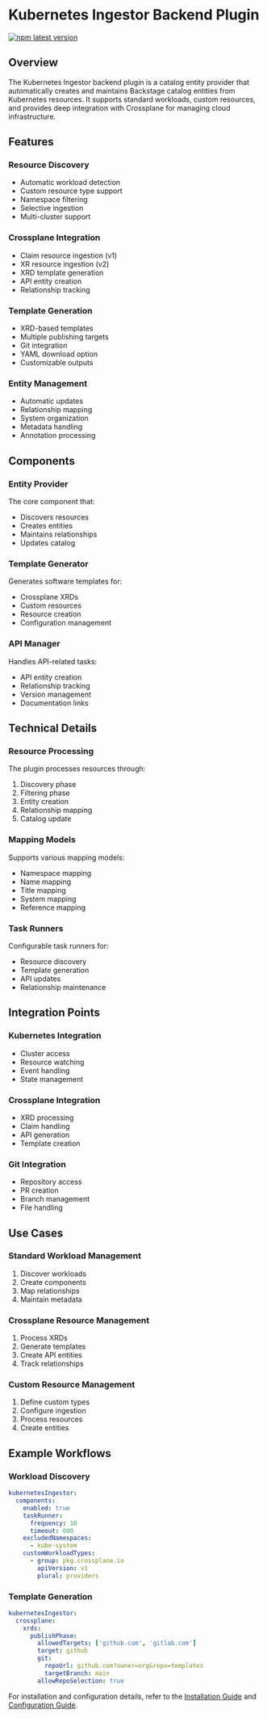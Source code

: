 # Kubernetes Ingestor Backend Plugin

[![npm latest version](https://img.shields.io/npm/v/@terasky/backstage-plugin-kubernetes-ingestor/latest.svg)](https://www.npmjs.com/package/@terasky/backstage-plugin-kubernetes-ingestor)

## Overview

The Kubernetes Ingestor backend plugin is a catalog entity provider that automatically creates and maintains Backstage catalog entities from Kubernetes resources. It supports standard workloads, custom resources, and provides deep integration with Crossplane for managing cloud infrastructure.

## Features

### Resource Discovery
- Automatic workload detection
- Custom resource type support
- Namespace filtering
- Selective ingestion
- Multi-cluster support

### Crossplane Integration
- Claim resource ingestion (v1)
- XR resource ingestion (v2)
- XRD template generation
- API entity creation
- Relationship tracking

### Template Generation
- XRD-based templates
- Multiple publishing targets
- Git integration
- YAML download option
- Customizable outputs

### Entity Management
- Automatic updates
- Relationship mapping
- System organization
- Metadata handling
- Annotation processing

## Components

### Entity Provider
The core component that:  
- Discovers resources  
- Creates entities  
- Maintains relationships  
- Updates catalog  

### Template Generator
Generates software templates for:  
- Crossplane XRDs  
- Custom resources  
- Resource creation  
- Configuration management  

### API Manager
Handles API-related tasks:  
- API entity creation  
- Relationship tracking  
- Version management  
- Documentation links  

## Technical Details

### Resource Processing
The plugin processes resources through:  
1. Discovery phase  
2. Filtering phase  
3. Entity creation  
4. Relationship mapping  
5. Catalog update  

### Mapping Models
Supports various mapping models:  
- Namespace mapping  
- Name mapping  
- Title mapping  
- System mapping  
- Reference mapping  

### Task Runners
Configurable task runners for:  
- Resource discovery  
- Template generation  
- API updates  
- Relationship maintenance  

## Integration Points

### Kubernetes Integration
- Cluster access
- Resource watching
- Event handling
- State management

### Crossplane Integration
- XRD processing
- Claim handling
- API generation
- Template creation

### Git Integration
- Repository access
- PR creation
- Branch management
- File handling

## Use Cases

### Standard Workload Management
1. Discover workloads
2. Create components
3. Map relationships
4. Maintain metadata

### Crossplane Resource Management
1. Process XRDs
2. Generate templates
3. Create API entities
4. Track relationships

### Custom Resource Management
1. Define custom types
2. Configure ingestion
3. Process resources
4. Create entities

## Example Workflows

### Workload Discovery
```yaml
kubernetesIngestor:
  components:
    enabled: true
    taskRunner:
      frequency: 10
      timeout: 600
    excludedNamespaces:
      - kube-system
    customWorkloadTypes:
      - group: pkg.crossplane.io
        apiVersion: v1
        plural: providers
```

### Template Generation
```yaml
kubernetesIngestor:
  crossplane:
    xrds:
      publishPhase:
        allowedTargets: ['github.com', 'gitlab.com']
        target: github
        git:
          repoUrl: github.com?owner=org&repo=templates
          targetBranch: main
        allowRepoSelection: true
```

For installation and configuration details, refer to the [Installation Guide](./install.md) and [Configuration Guide](./configure.md).
